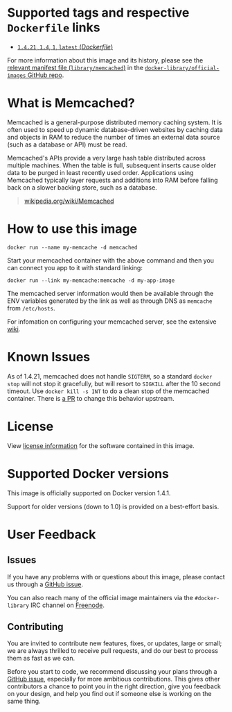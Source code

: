 # Supported tags and respective `Dockerfile` links

- [`1.4.21`, `1.4`, `1`, `latest` (*Dockerfile*)](https://github.com/docker-library/memcached/blob/2abd5c1e975313238af4291264902812a04a1815/Dockerfile)

For more information about this image and its history, please see the [relevant
manifest file
(`library/memcached`)](https://github.com/docker-library/official-images/blob/master/library/memcached)
in the [`docker-library/official-images` GitHub
repo](https://github.com/docker-library/official-images).

# What is Memcached?

Memcached is a general-purpose distributed memory caching system. It is often
used to speed up dynamic database-driven websites by caching data and objects in
RAM to reduce the number of times an external data source (such as a database or
API) must be read.

Memcached's APIs provide a very large hash table distributed across multiple
machines. When the table is full, subsequent inserts cause older data to be
purged in least recently used order. Applications using Memcached typically
layer requests and additions into RAM before falling back on a slower backing
store, such as a database.

> [wikipedia.org/wiki/Memcached](https://en.wikipedia.org/wiki/Memcached)

# How to use this image

    docker run --name my-memcache -d memcached

Start your memcached container with the above command and then you can connect
you app to it with standard linking:

    docker run --link my-memcache:memcache -d my-app-image

The memcached server information would then be available through the ENV
variables generated by the link as well as through DNS as `memcache` from
`/etc/hosts`.

For infomation on configuring your memcached server, see the extensive [wiki](https://code.google.com/p/memcached/wiki/NewStart).

# Known Issues

As of 1.4.21, memcached does not handle `SIGTERM`, so a standard `docker stop`
will not stop it gracefully, but will resort to `SIGKILL` after the 10 second
timeout.  Use `docker kill -s INT` to do a clean stop of the memcached
container.  There is [a PR](https://github.com/memcached/memcached/pull/88) to
change this behavior upstream.

# License

View [license
information](https://github.com/memcached/memcached/blob/master/LICENSE) for the
software contained in this image.

# Supported Docker versions

This image is officially supported on Docker version 1.4.1.

Support for older versions (down to 1.0) is provided on a best-effort basis.

# User Feedback

## Issues

If you have any problems with or questions about this image, please contact us
 through a [GitHub issue](https://github.com/docker-library/memcached/issues).

You can also reach many of the official image maintainers via the
`#docker-library` IRC channel on [Freenode](https://freenode.net).

## Contributing

You are invited to contribute new features, fixes, or updates, large or small;
we are always thrilled to receive pull requests, and do our best to process them
as fast as we can.

Before you start to code, we recommend discussing your plans 
through a [GitHub issue](https://github.com/docker-library/memcached/issues), especially for more ambitious
contributions. This gives other contributors a chance to point you in the right
direction, give you feedback on your design, and help you find out if someone
else is working on the same thing.
